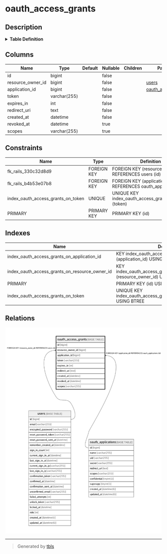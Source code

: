 # oauth_access_grants

## Description

<details>
<summary><strong>Table Definition</strong></summary>

```sql
CREATE TABLE `oauth_access_grants` (
  `id` bigint NOT NULL AUTO_INCREMENT,
  `resource_owner_id` bigint NOT NULL,
  `application_id` bigint NOT NULL,
  `token` varchar(255) NOT NULL,
  `expires_in` int NOT NULL,
  `redirect_uri` text NOT NULL,
  `created_at` datetime NOT NULL,
  `revoked_at` datetime DEFAULT NULL,
  `scopes` varchar(255) DEFAULT NULL,
  PRIMARY KEY (`id`),
  UNIQUE KEY `index_oauth_access_grants_on_token` (`token`),
  KEY `index_oauth_access_grants_on_resource_owner_id` (`resource_owner_id`),
  KEY `index_oauth_access_grants_on_application_id` (`application_id`),
  CONSTRAINT `fk_rails_330c32d8d9` FOREIGN KEY (`resource_owner_id`) REFERENCES `users` (`id`),
  CONSTRAINT `fk_rails_b4b53e07b8` FOREIGN KEY (`application_id`) REFERENCES `oauth_applications` (`id`)
) ENGINE=InnoDB DEFAULT CHARSET=utf8mb4 COLLATE=utf8mb4_0900_ai_ci
```

</details>

## Columns

| Name | Type | Default | Nullable | Children | Parents | Comment |
| ---- | ---- | ------- | -------- | -------- | ------- | ------- |
| id | bigint |  | false |  |  |  |
| resource_owner_id | bigint |  | false |  | [users](users.md) |  |
| application_id | bigint |  | false |  | [oauth_applications](oauth_applications.md) |  |
| token | varchar(255) |  | false |  |  |  |
| expires_in | int |  | false |  |  |  |
| redirect_uri | text |  | false |  |  |  |
| created_at | datetime |  | false |  |  |  |
| revoked_at | datetime |  | true |  |  |  |
| scopes | varchar(255) |  | true |  |  |  |

## Constraints

| Name | Type | Definition |
| ---- | ---- | ---------- |
| fk_rails_330c32d8d9 | FOREIGN KEY | FOREIGN KEY (resource_owner_id) REFERENCES users (id) |
| fk_rails_b4b53e07b8 | FOREIGN KEY | FOREIGN KEY (application_id) REFERENCES oauth_applications (id) |
| index_oauth_access_grants_on_token | UNIQUE | UNIQUE KEY index_oauth_access_grants_on_token (token) |
| PRIMARY | PRIMARY KEY | PRIMARY KEY (id) |

## Indexes

| Name | Definition |
| ---- | ---------- |
| index_oauth_access_grants_on_application_id | KEY index_oauth_access_grants_on_application_id (application_id) USING BTREE |
| index_oauth_access_grants_on_resource_owner_id | KEY index_oauth_access_grants_on_resource_owner_id (resource_owner_id) USING BTREE |
| PRIMARY | PRIMARY KEY (id) USING BTREE |
| index_oauth_access_grants_on_token | UNIQUE KEY index_oauth_access_grants_on_token (token) USING BTREE |

## Relations

![er](oauth_access_grants.png)

---

> Generated by [tbls](https://github.com/k1LoW/tbls)
